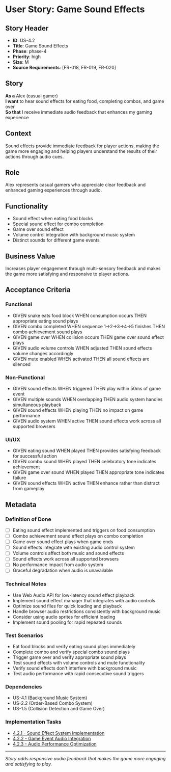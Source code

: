 # User Story: Game Sound Effects

## Story Header
- **ID**: US-4.2
- **Title**: Game Sound Effects
- **Phase**: phase-4
- **Priority**: high
- **Size**: M
- **Source Requirements**: [FR-018, FR-019, FR-020]

## Story
**As a** Alex (casual gamer)  
**I want** to hear sound effects for eating food, completing combos, and game over  
**So that** I receive immediate audio feedback that enhances my gaming experience

## Context
Sound effects provide immediate feedback for player actions, making the game more engaging and helping players understand the results of their actions through audio cues.

## Role
Alex represents casual gamers who appreciate clear feedback and enhanced gaming experiences through audio.

## Functionality
- Sound effect when eating food blocks
- Special sound effect for combo completion
- Game over sound effect
- Volume control integration with background music system
- Distinct sounds for different game events

## Business Value
Increases player engagement through multi-sensory feedback and makes the game more satisfying and responsive to player actions.

## Acceptance Criteria

### Functional
- GIVEN snake eats food block WHEN consumption occurs THEN appropriate eating sound plays
- GIVEN combo completed WHEN sequence 1→2→3→4→5 finishes THEN combo achievement sound plays
- GIVEN game over WHEN collision occurs THEN game over sound effect plays
- GIVEN audio volume controls WHEN adjusted THEN sound effects volume changes accordingly
- GIVEN mute enabled WHEN activated THEN all sound effects are silenced

### Non-Functional
- GIVEN sound effects WHEN triggered THEN play within 50ms of game event
- GIVEN multiple sounds WHEN overlapping THEN audio system handles simultaneous playback
- GIVEN sound effects WHEN playing THEN no impact on game performance
- GIVEN audio system WHEN active THEN sound effects work across all supported browsers

### UI/UX
- GIVEN eating sound WHEN played THEN provides satisfying feedback for successful action
- GIVEN combo sound WHEN played THEN celebratory tone indicates achievement
- GIVEN game over sound WHEN played THEN appropriate tone indicates failure
- GIVEN sound effects WHEN active THEN enhance rather than distract from gameplay

## Metadata

### Definition of Done
- [ ] Eating sound effect implemented and triggers on food consumption
- [ ] Combo achievement sound effect plays on combo completion
- [ ] Game over sound effect plays when game ends
- [ ] Sound effects integrate with existing audio control system
- [ ] Volume controls affect both music and sound effects
- [ ] Sound effects work across all supported browsers
- [ ] No performance impact from audio system
- [ ] Graceful degradation when audio is unavailable

### Technical Notes
- Use Web Audio API for low-latency sound effect playback
- Implement sound effect manager that integrates with audio controls
- Optimize sound files for quick loading and playback
- Handle browser audio restrictions consistently with background music
- Consider using audio sprites for efficient loading
- Implement sound pooling for rapid repeated sounds

### Test Scenarios
- Eat food blocks and verify eating sound plays immediately
- Complete combo and verify special combo sound plays
- Trigger game over and verify appropriate sound plays
- Test sound effects with volume controls and mute functionality
- Verify sound effects don't interfere with background music
- Test audio performance with rapid consecutive sound triggers

### Dependencies
- US-4.1 (Background Music System)
- US-2.2 (Order-Based Combo System)
- US-1.5 (Collision Detection and Game Over)

### Implementation Tasks
- [4.2.1 - Sound Effect System Implementation](../../tasks/phase-4/us-4.2-game-sound-effects/task-4.2.1-sound-effect-system.md)
- [4.2.2 - Game Event Audio Integration](../../tasks/phase-4/us-4.2-game-sound-effects/task-4.2.2-game-event-integration.md)
- [4.2.3 - Audio Performance Optimization](../../tasks/phase-4/us-4.2-game-sound-effects/task-4.2.3-audio-performance-optimization.md)

---

*Story adds responsive audio feedback that makes the game more engaging and satisfying to play.*